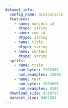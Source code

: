 ```yaml
---
dataset_info:
  config_name: mimicoracle
  features:
    - name: subject_id
      dtype: string
    - name: row_id
      dtype: string
    - name: title
      dtype: string
    - name: content
      dtype: string
  splits:
    - name: train
      num_bytes: 7362383
      num_examples: 15036
    - name: test
      num_bytes: 2039898
      num_examples: 4104
  download_size: 9310737
  dataset_size: 9402281
---
```

